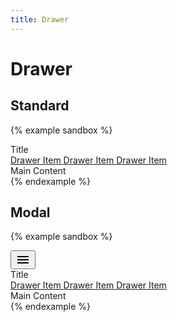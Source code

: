 ```yaml
---
title: Drawer
---
```


# Drawer

## Standard

{% example sandbox %}
<div class="app-bar">
  <div class="toolbar">
    <div class="toolbar__title">
      Title
    </div>
  </div>
</div>

<div class="display-flex">
  <div class="drawer drawer--app-bar-margin" id="drawer-standard" data-controller="drawer">
    <div class="drawer__container">
      <div class="drawer__menu">
        <a href="#" class="drawer__item">
          Drawer Item
        </a>
        <a href="#" class="drawer__item">
          Drawer Item
        </a>
        <a href="#" class="drawer__item">
          Drawer Item
        </a>
      </div>
    </div>
    <div class="drawer__scrim" data-action="click->drawer#close">
    </div>
  </div>
  <div class="flex-grow-1">
    <div class="padding">
      Main Content
    </div>
  </div>
</div>
{% endexample %}

## Modal

{% example sandbox %}
<div class="app-bar">
  <div class="toolbar">
    <div class="toolbar__action">
      <button type="button" class="button button--icon" data-controller="toggle" data-toggle-target="#drawer-modal" data-toggle-action="drawer#toggle">
        <svg xmlns="http://www.w3.org/2000/svg" height="24" viewBox="0 0 24 24" width="24"><path d="M0 0h24v24H0z" fill="none"/><path d="M3 18h18v-2H3v2zm0-5h18v-2H3v2zm0-7v2h18V6H3z"/></svg>
      </button>
    </div>
    <div class="toolbar__title">
      Title
    </div>
  </div>
</div>

<div class="drawer drawer--modal" id="drawer-modal" data-controller="drawer">
  <div class="drawer__container">
    <div class="drawer__menu">
      <a href="#" class="drawer__item">
        Drawer Item
      </a>
      <a href="#" class="drawer__item">
        Drawer Item
      </a>
      <a href="#" class="drawer__item">
        Drawer Item
      </a>
    </div>
  </div>
  <div class="drawer__scrim" data-action="click->drawer#close">
  </div>
</div>

<div class="padding">
  Main Content
</div>
{% endexample %}
